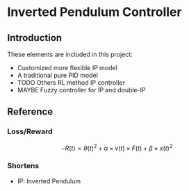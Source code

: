 # Inverted Pendulum Controller

## Introduction

These elements are included in this project:

- Customized more flexible IP model
- A traditional pure PID model
- TODO Others RL method IP controller
- MAYBE Fuzzy controller for IP and double-IP

## Reference

### Loss/Reward

$$ -R(t) = \theta(t)^2 + \alpha \times v(t) \times F(t) + \beta \times x(t)^2 $$


### Shortens
- IP: Inverted Pendulum

